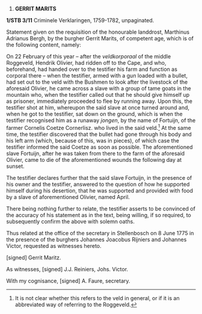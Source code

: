 1.  **GERRIT MARITS**

**1/STB 3/11** Criminele Verklaringen, 1759-1782, unpaginated.

Statement given on the requisition of the honourable landdrost,
Marthinus Adrianus Bergh, by the burgher Gerrit Marits, of competent
age, which is of the following content, namely:

On 22 February of this year – after the *veldkorporaal* of the middle
Roggeveld, Hendrik Olivier, had ridden off to the Cape, and who,
beforehand, had handed over to the testifier his farm and function as
corporal there – when the testifier, armed with a gun loaded with a
bullet, had set out to the veld with the Bushmen to look after the
livestock of the aforesaid Olivier, he came across a slave with a group
of tame goats in the mountain who, when the testifier called out that he
should give himself up as prisoner, immediately proceeded to flee by
running away. Upon this, the testifier shot at him, whereupon the said
slave at once turned around and, when he got to the testifier, sat down
on the ground, which is when the testifier recognised him as a runaway
*jongen*, by the name of Fortuijn, of the farmer Cornelis Coetze
Cornerlisz. who lived in the said veld.[^1] At the same time, the
testifier discovered that the bullet had gone through his body and his
left arm (which, because of this, was in pieces), of which case the
testifier informed the said Coetze as soon as possible. The
aforementioned slave Fortuijn, after he was taken from there to the farm
of the aforesaid Olivier, came to die of the aforementioned wounds the
following day at sunset.

The testifier declares further that the said slave Fortuijn, in the
presence of his owner and the testifier, answered to the question of how
he supported himself during his desertion, that he was supported and
provided with food by a slave of aforementioned Olivier, named April.

There being nothing further to relate, the testifier asserts to be
convinced of the accuracy of his statement as in the text, being
willing, if so required, to subsequently confirm the above with solemn
oaths.

Thus related at the office of the secretary in Stellenbosch on 8 June
1775 in the presence of the burghers Johannes Joacobus Rijniers and
Johannes Victor, requested as witnesses hereto.

\[signed\] Gerrit Maritz.

As witnesses, \[signed\] J.J. Reiniers, Johs. Victor.

With my cognisance, \[signed\] A. Faure, secretary.

[^1]: It is not clear whether this refers to the veld in general, or if
    it is an abbreviated way of referring to the Roggeveld.
